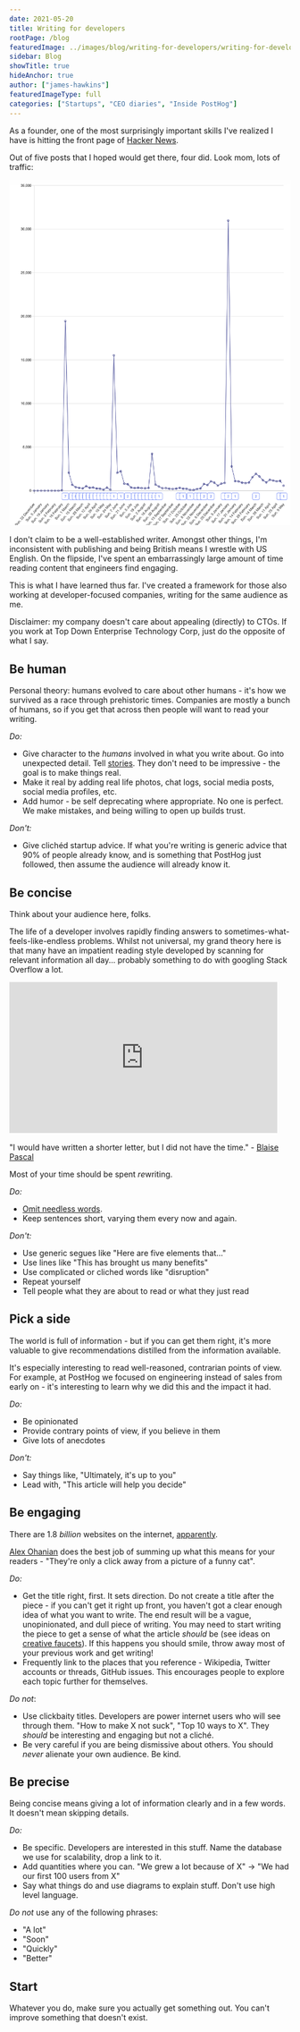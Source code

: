 ```yaml
---
date: 2021-05-20
title: Writing for developers
rootPage: /blog
featuredImage: ../images/blog/writing-for-developers/writing-for-developers.png
sidebar: Blog
showTitle: true
hideAnchor: true
author: ["james-hawkins"]
featuredImageType: full
categories: ["Startups", "CEO diaries", "Inside PostHog"]
---
```


As a founder, one of the most surprisingly important skills I've realized I have is hitting the front page of [Hacker News](https://news.ycombinator.com).

Out of five posts that I hoped would get there, four did. Look mom, lots of traffic:

![Blog traffic for PostHog](../images/blog/writing-for-developers/posthog-blog-traffic.jpg)

I don't claim to be a well-established writer. Amongst other things, I'm inconsistent with publishing and being British means I wrestle with US English. On the flipside, I've spent an embarrassingly large amount of time reading content that engineers find engaging.

This is what I have learned thus far. I've created a framework for those also working at developer-focused companies, writing for the same audience as me.

Disclaimer: my company doesn't care about appealing (directly) to CTOs. If you work at Top Down Enterprise Technology Corp, just do the opposite of what I say.

## Be human

Personal theory: humans evolved to care about other humans - it's how we survived as a race through prehistoric times. Companies are mostly a bunch of humans, so if you get that across then people will want to read your writing.

*Do:*

* Give character to the _humans_ involved in what you write about. Go into unexpected detail. Tell [stories](https://hbr.org/2014/07/how-to-tell-a-great-story). They don't need to be impressive - the goal is to make things real.
* Make it real by adding real life photos, chat logs, social media posts, social media profiles, etc. 
* Add humor - be self deprecating where appropriate. No one is perfect. We make mistakes, and being willing to open up builds trust. 

*Don't:*

* Give clichéd startup advice. If what you're writing is generic advice that 90% of people already know, and is something that PostHog just followed, then assume the audience will already know it. 

## Be concise

Think about your audience here, folks.

The life of a developer involves rapidly finding answers to sometimes-what-feels-like-endless problems. Whilst not universal, my grand theory here is that many have an impatient reading style developed by scanning for relevant information all day... probably something to do with googling Stack Overflow a lot.

<iframe src="https://giphy.com/embed/10eJOwQ9BKrF72" width="480" height="270" frameBorder="0" class="giphy-embed" allowFullScreen></iframe>

"I would have written a shorter letter, but I did not have the time." - [Blaise Pascal](https://en.wikipedia.org/wiki/Blaise_Pascal)

Most of your time should be spent *re*writing.

*Do:*

* [Omit needless words](https://en.wikipedia.org/wiki/The_Elements_of_Style). 
* Keep sentences short, varying them every now and again.

*Don't:*

* Use generic segues like "Here are five elements that..."
* Use lines like "This has brought us many benefits"
* Use complicated or cliched words like "disruption"
* Repeat yourself
* Tell people what they are about to read or what they just read

## Pick a side

The world is full of information - but if you can get them right, it's more valuable to give recommendations distilled from the information available.

It's especially interesting to read well-reasoned, contrarian points of view. For example, at PostHog we focused on engineering instead of sales from early on - it's interesting to learn why we did this and the impact it had.

*Do:*

* Be opinionated
* Provide contrary points of view, if you believe in them
* Give lots of anecdotes

*Don't:*

* Say things like, "Ultimately, it's up to you"
* Lead with, "This article will help you decide"

## Be engaging

There are 1.8 *billion* websites on the internet, [apparently](https://www.internetlivestats.com/watch/websites/).

[Alex Ohanian](https://twitter.com/alexisohanian) does the best job of summing up what this means for your readers - "They're only a click away from a picture of a funny cat".

*Do:*

* Get the title right, first. It sets direction. Do not create a title after the piece - if you can't get it right up front, you haven't got a clear enough idea of what you want to write. The end result will be a vague, unopinionated, and dull piece of writing. You may need to start writing the piece to get a sense of what the article _should_ be (see ideas on [creative faucets](https://twitter.com/Julian/status/1327765347936522240)). If this happens you should smile, throw away most of your previous work and get writing!
* Frequently link to the places that you reference - Wikipedia, Twitter accounts or threads, GitHub issues. This encourages people to explore each topic further for themselves.

*Do not*:

* Use clickbaity titles. Developers are power internet users who will see through them. "How to make X not suck", "Top 10 ways to X". They _should_ be interesting and engaging but not a cliché.
* Be very careful if you are being dismissive about others. You should _never_ alienate your own audience. Be kind.

## Be precise

Being concise means giving a lot of information clearly and in a few words. It doesn't mean skipping details.

*Do:*

* Be specific. Developers are interested in this stuff. Name the database we use for scalability, drop a link to it.
* Add quantities where you can. "We grew a lot because of X" -> "We had our first 100 users from X"
* Say what things do and use diagrams to explain stuff. Don't use high level language.

*Do not* use any of the following phrases:

* "A lot"
* "Soon"
* "Quickly"
* "Better"

## Start

Whatever you do, make sure you actually get something out. You can't improve something that doesn't exist.
